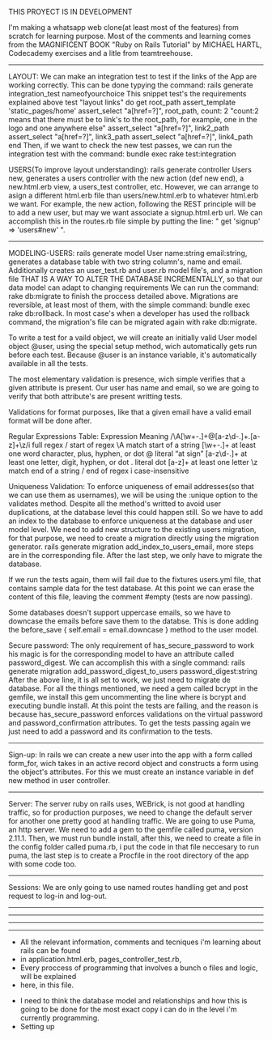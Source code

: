 THIS PROYECT IS IN DEVELOPMENT

I'm making a whatsapp web clone(at least most of the features) 
from scratch for learning purpose.
Most of the comments and learning comes from the MAGNIFICENT BOOK "Ruby on Rails
Tutorial" by MICHAEL HARTL, Codecademy exercises and a litle from teamtreehouse.
**********************************
LAYOUT:
We can make an integration test to test if the links of the App are working
correctly.
This can be done typying the command: rails generate integration_test nameofyourchoice
This snippet test's the requirements explained above
 test "layout links" do
    get root_path
    assert_template 'static_pages/home'
    assert_select "a[href=?]", root_path, count: 2 "count:2 means that there must be
    to link's to the root_path, for example, one in the logo and one anywhere else"
    assert_select "a[href=?]", link2_path
    assert_select "a[href=?]", link3_path
    assert_select "a[href=?]", link4_path
  end
Then, if we want to check the new test passes, we can run the integration test with
the command: bundle exec rake test:integration

USERS(To improve layout understanding):
rails generate controller Users new, generates a users controller with the new action
(def new end), a new.html.erb view, a users_test controller, etc.
However, we can arrange to asign a different html.erb file than users/new.html.erb to
whatever html.erb we want. For example, the new action, following the REST principle
will be to add a new user, but may we want associate a signup.html.erb url. We can 
accomplish this in the routes.rb file simple by putting
the line: " get 'signup' => 'users#new' ".
**********************************
MODELING-USERS:
rails generate model User name:string email:string, generates a database table with two
string column's, name and email. Additionally creates an user_test.rb and user.rb model
file's, and a migration file THAT IS A WAY TO ALTER THE DATABASE INCREMENTALLY, so that
our data model can adapt to changing requirements
We can run the command: rake db:migrate to finish the proccess detailed above. 
Migrations are reversible, at least most of them, with the simple command:
bundle exec rake db:rollback. In most case's when a developer has used the rollback command,
the migration's file can be migrated again with rake db:migrate.

To write a test for a vaild object, we will create an initially valid User model object
@user, using the special setup method, wich automatically gets run before each test.
Because @user is an instance variable, it's automatically available in all the tests.

The most elementary validation is presence, wich simple verifies that a given 
attribute is present. Our user has name and email, so we are going to verify that both
attribute's are present writting tests.

Validations for format purposes, like that a given email have a valid email format
will be done after.

Regular Expressions Table:
Expression	Meaning
/\A[\w+\-.]+@[a-z\d\-.]+\.[a-z]+\z/i	full regex
/	start of regex
\A	match start of a string
[\w+\-.]+	at least one word character, plus, hyphen, or dot
@	literal “at sign”
[a-z\d\-.]+	at least one letter, digit, hyphen, or dot
\.	literal dot
[a-z]+	at least one letter
\z	match end of a string
/	end of regex
i	case-insensitive

Uniqueness Validation:
To enforce uniqueness of email addresses(so that we can use them as usernames),
we will be using the :unique option to the validates method.
Despite all the method's writted to avoid user duplications, at the database level
this could happen still. So we have to add an index to the database to enforce
uniqueness at the database and user model level.
We need to add new structure to the existing users migration, for that purpose,
we need to create a migration directly using the migration generator.
rails generate migration add_index_to_users_email, more steps are in the corresponding file.
After the last step, we only have to migrate the database.

If we run the tests again, them will fail due to the fixtures users.yml file, that 
contains sample data for the test database. At this point we can erase the content of this
file, leaving the comment #empty (tests are now passing).

Some databases doesn't support uppercase emails, so we have to downcase the emails
before save them to the databse. This is done adding the
before_save { self.email = email.downcase } method to the user model.

Secure password:
The only requirement of has_secure_password to work his magic is for the corresponding
model to have an attribute called password_digest.
We can accomplish this with a single command: 
rails generate migration add_password_digest_to_users password_digest:string
After the above line, it is all set to work, we just need to migrate de database.
For all the things mentioned, we need a gem called bcrypt in the gemfile, we install this gem
uncommenting the line where is bcrypt and executing bundle install.
At this point the tests are failing, and the reason is because has_secure_password enforces
validations on the virtual password and password_confirmation attributes.
To get the tests passing again we just need to add a password and its confirmation to
the tests.
**********************************
Sign-up:
In rails we can create a new user into the app with a form called 
form_for, wich takes in an active record object and constructs a form using the 
object's attributes. For this we must create an instance variable in def new method
in user controller.
**********************************
Server:
The server ruby on rails uses, WEBrick, is not good at handling traffic, so for 
production purposes, we need to change the default server for another one pretty
good at handling traffic. We are going to use Puma, an http server.
We need to add a gem to the gemfile called puma, version 2.11.1.
Then, we must run bundle install, after this, we need to create a file in 
the config folder called puma.rb, i put the code in that file neccesary to run puma,
the last step is to create a Procfile in the root directory of the app with some
code too.
**********************************
Sessions:
We are only going to use named routes handling get and post request to log-in and 
log-out.
**********************************
**********************************
**********************************
**********************************
* All the relevant information, comments and tecniques i'm learning about rails can be found
* in application.html.erb, pages_controller_test.rb, 
* Every proccess of programming that involves a bunch o files and logic, will be explained
* here, in this file.
- I need to think the database model and relationships and how this is going
to be done for the most exact copy i can do in the level i'm currently programming.
- Setting up
